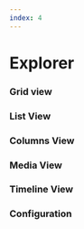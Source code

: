 ```yaml
---
index: 4
---
```


# Explorer

### Grid view

### List View

### Columns View

### Media View

### Timeline View

### Configuration
